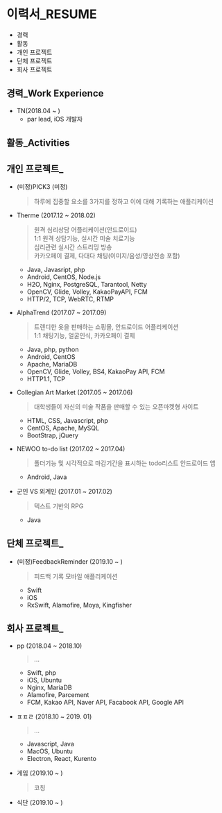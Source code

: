 # 이력서_RESUME

- 경력
- 활동
- 개인 프로젝트
- 단체 프로젝트
- 회사 프로젝트
  
  
  
  
## 경력_Work Experience

- TN(2018.04 ~ )
  - par lead, iOS 개발자

## 활동_Activities

## 개인 프로젝트_

- (미정)PICK3 (미정)
  > 하루에 집중할 요소를 3가지를 정하고 이에 대해 기록하는 애플리케이션
  

- Therme (2017.12 ~ 2018.02)
  > 원격 심리상담 어플리케이션(안드로이드)  
  > 1:1 원격 상담기능, 실시간 미술 치료기능  
  > 심리관련 실시간 스트리밍 방송  
  > 카카오페이 결제, 다대다 채팅(이미지/음성/영상전송 포함)
  
  - Java, Javasript, php
  - Android, CentOS, Node.js
  - H2O, Nginx, PostgreSQL, Tarantool, Netty
  - OpenCV, Glide, Volley, KakaoPayAPI, FCM
  - HTTP/2, TCP, WebRTC, RTMP

- AlphaTrend (2017.07 ~ 2017.09)
  > 트렌디한 옷을 판매하는 쇼핑몰, 안드로이드 어플리케이션  
  > 1:1 채팅기능, 얼굴인식, 카카오페이 결제

  - Java, php, python  
  - Android, CentOS  
  - Apache, MariaDB  
  - OpenCV, Glide, Volley, BS4, KakaoPay API, FCM 
  - HTTP1.1, TCP  


- Collegian Art Market (2017.05 ~ 2017.06)
  > 대학생들이 자신의 미술 작품을 판매할 수 있는 오픈마켓형 사이트
  
  - HTML, CSS, Javascript, php  
  - CentOS, Apache, MySQL  
  - BootStrap, jQuery


- NEWOO to-do list (2017.02 ~ 2017.04)
  > 폴더기능 및 시각적으로 마감기간을 표시하는 todo리스트 안드로이드 앱
  
  - Android, Java


- 군인 VS 외계인 (2017.01 ~ 2017.02)
  > 텍스트 기반의 RPG

  - Java
## 단체 프로젝트_

- (미정)FeedbackReminder (2019.10 ~ )
  > 피드백 기록 모바일 애플리케이션
  
  - Swift
  - iOS
  - RxSwift, Alamofire, Moya, Kingfisher

## 회사 프로젝트_

- pp (2018.04 ~ 2018.10)
  > ...
  
  - Swift, php
  - iOS, Ubuntu
  - Nginx, MariaDB
  - Alamofire, Parcement
  - FCM, Kakao API, Naver API, Facabook API, Google API
  
- ㅍㅍㄹ (2018.10 ~ 2019. 01)
  > ...
  
  - Javascript, Java
  - MacOS, Ubuntu
  - Electron, React, Kurento 
 
- 게임 (2019.10 ~ )
  > 코칭
  
- 식단 (2019.10 ~ )
  > 

